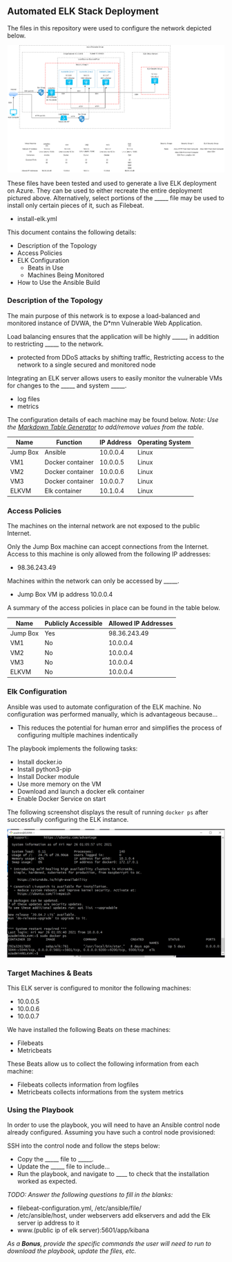 ## Automated ELK Stack Deployment

The files in this repository were used to configure the network depicted below.

![alt text](https://github.com/andersoneric92/Eric-Anderson-Cybersecurity-Unit-13-Project/blob/main/Diagrams/Azure_Diagram.png "Azure Diagram")

These files have been tested and used to generate a live ELK deployment on Azure. They can be used to either recreate the entire deployment pictured above. Alternatively, select portions of the _____ file may be used to install only certain pieces of it, such as Filebeat.

  - install-elk.yml

This document contains the following details:
- Description of the Topology
- Access Policies
- ELK Configuration
  - Beats in Use
  - Machines Being Monitored
- How to Use the Ansible Build


### Description of the Topology

The main purpose of this network is to expose a load-balanced and monitored instance of DVWA, the D*mn Vulnerable Web Application.

Load balancing ensures that the application will be highly _____, in addition to restricting _____ to the network.
- protected from DDoS attacks by shifting traffic, Restricting access to the network to a single secured and monitored node

Integrating an ELK server allows users to easily monitor the vulnerable VMs for changes to the _____ and system _____.
- log files
- metrics

The configuration details of each machine may be found below.
_Note: Use the [Markdown Table Generator](http://www.tablesgenerator.com/markdown_tables) to add/remove values from the table_.

| Name     | Function         | IP Address | Operating System |
|----------|------------------|------------|------------------|
| Jump Box | Ansible          | 10.0.0.4   | Linux            |
| VM1      | Docker container | 10.0.0.5   | Linux            |
| VM2      | Docker container | 10.0.0.6   | Linux            |
| VM3      | Docker container | 10.0.0.7   | Linux            |
| ELKVM    | Elk container    | 10.1.0.4   | Linux            |

### Access Policies

The machines on the internal network are not exposed to the public Internet. 

Only the Jump Box machine can accept connections from the Internet. Access to this machine is only allowed from the following IP addresses:
- 98.36.243.49

Machines within the network can only be accessed by _____.
- Jump Box VM ip address 10.0.0.4

A summary of the access policies in place can be found in the table below.

| Name     | Publicly Accessible | Allowed IP Addresses  |
|----------|---------------------|-----------------------|
| Jump Box | Yes                 | 98.36.243.49          |
| VM1      | No                  | 10.0.0.4              |
| VM2      | No                  | 10.0.0.4              |
| VM3      | No                  | 10.0.0.4              |
| ELKVM    | No                  | 10.0.0.4              |

### Elk Configuration

Ansible was used to automate configuration of the ELK machine. No configuration was performed manually, which is advantageous because...
- This reduces the potential for human error and simplifies the process of configuring multiple machines indentically

The playbook implements the following tasks:
- Install docker.io
- Install python3-pip
- Install Docker module
- Use more memory on the VM
- Download and launch a docker elk container
- Enable Docker Service on start

The following screenshot displays the result of running `docker ps` after successfully configuring the ELK instance.

![alt text](https://github.com/andersoneric92/Eric-Anderson-Cybersecurity-Unit-13-Project/blob/main/Ansible/docker_ps_output.png "Docker ps Screenshot")

### Target Machines & Beats
This ELK server is configured to monitor the following machines:
- 10.0.0.5
- 10.0.0.6
- 10.0.0.7

We have installed the following Beats on these machines:
- Filebeats
- Metricbeats

These Beats allow us to collect the following information from each machine:
- Filebeats collects information from logfiles
- Metricbeats collects informations from the system metrics

### Using the Playbook
In order to use the playbook, you will need to have an Ansible control node already configured. Assuming you have such a control node provisioned: 

SSH into the control node and follow the steps below:
- Copy the _____ file to _____.
- Update the _____ file to include...
- Run the playbook, and navigate to ____ to check that the installation worked as expected.

_TODO: Answer the following questions to fill in the blanks:_
- filebeat-configuration.yml, /etc/ansible/file/
-  /etc/ansible/host, under webservers add elkservers and add the Elk server ip address to it
- www.(public ip of elk server):5601/app/kibana

_As a **Bonus**, provide the specific commands the user will need to run to download the playbook, update the files, etc._
